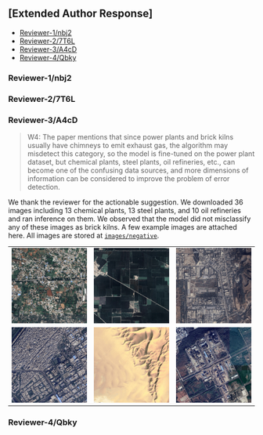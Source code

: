 ## [Extended Author Response]

- [Reviewer-1/nbj2](#Reviewer-1/nbj2)
- [Reviewer-2/7T6L](#Reviewer-2/7T6L)
- [Reviewer-3/A4cD](#Reviewer-3/A4cD)
- [Reviewer-4/Qbky](#Reviewer-4/Qbky)

### Reviewer-1/nbj2

### Reviewer-2/7T6L

### Reviewer-3/A4cD

> W4: The paper mentions that since power plants and brick kilns usually have chimneys to emit exhaust gas, the algorithm may misdetect this category, so the model is fine-tuned on the power plant dataset, but chemical plants, steel plants, oil refineries, etc., can become one of the confusing data sources, and more dimensions of information can be considered to improve the problem of error detection.

We thank the reviewer for the actionable suggestion. We downloaded 36 images including 13 chemical plants, 13 steel plants, and 10 oil refineries and ran inference on them. We observed that the model did not misclassify any of these images as brick kilns. A few example images are attached here. All images are stored at [`images/negative`](images/negative/).

| | | |
|:-------------------------:|:-------------------------:|:-------------------------:|
|![](images/negative/11.67,78.09.png)|![](images/negative/30.31,75.05.png)|![](images/negative/19.06,73.03.png)|
|![](images/negative/28.59,77.31.png)|![](images/negative/28.35,18.40.png)|![](images/negative/24.25,78.16.png)|

### Reviewer-4/Qbky